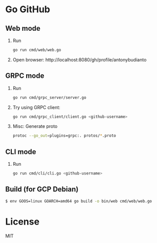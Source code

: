 # Go GitHub

## Web mode
1. Run

   ```sh
   go run cmd/web/web.go
   ```
2. Open browser: http://localhost:8080/gh/profile/antonybudianto

## GRPC mode
1. Run

    ```sh
    go run cmd/grpc_server/server.go
    ```

2. Try using GRPC client:

    ```sh
    go run cmd/grpc_client/client.go <github-username>
    ```

3. Misc: Generate proto
   
    ```sh
    protoc --go_out=plugins=grpc:. protos/*.proto
    ```

## CLI mode
1. Run

   ```sh
   go run cmd/cli/cli.go <github-username>
   ```

## Build (for GCP Debian)

```sh
$ env GOOS=linux GOARCH=amd64 go build -o bin/web cmd/web/web.go
```

# License
MIT
